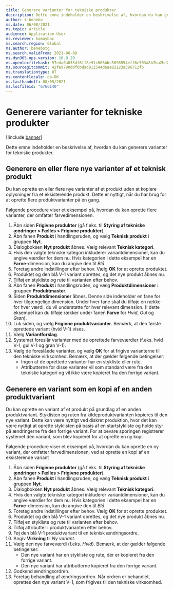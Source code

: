 ```yaml
---
title: Generere varianter for tekniske produkter
description: Dette emne indeholder en beskrivelse af, hvordan du kan generere varianter for tekniske produkter
author: t-benebo
ms.date: 06/08/2021
ms.topic: article
audience: Application User
ms.reviewer: kamaybac
ms.search.region: Global
ms.author: benebotg
ms.search.validFrom: 2021-06-08
ms.dyn365.ops.version: 10.0.20
ms.openlocfilehash: 57eda6a833df6ff8e91c006bbc5096554eff6c503a8b7ba2bd0b13e2f8e98f56
ms.sourcegitcommit: 42fe9790ddf0bdad911544deaa82123a396712fb
ms.translationtype: HT
ms.contentlocale: da-DK
ms.lasthandoff: 08/05/2021
ms.locfileid: "6766140"
---
```

# <a name="generate-variants-for-engineering-products"></a>Generere varianter for tekniske produkter

[!include [banner](../includes/banner.md)]

Dette emne indeholder en beskrivelse af, hvordan du kan generere varianter for tekniske produkter.

## <a name="generate-one-or-more-new-variants-of-an-engineering-product"></a>Generere en eller flere nye varianter af et teknisk produkt

Du kan oprette en eller flere nye varianter af et produkt uden at kopiere oplysninger fra et eksisterende produkt. Dette er nyttigt, når du har brug for at oprette flere produktvarianter på én gang.

Følgende procedure viser et eksempel på, hvordan du kan oprette flere varianter, der omfatter farvedimensionen.

1. Åbn siden **Frigivne produkter** (gå f.eks. til **Styring af tekniske ændringer \> Fælles \> Frigivne produkter**).
1. Åbn fanen **Produkt** i handlingsruden, og vælg **Teknisk produkt** i gruppen **Nyt**.
1. Dialogboksen **Nyt produkt** åbnes. Vælg relevant **Teknisk kategori**.
1. Hvis den valgte tekniske kategori inkluderer variantdimensioner, kan du angive værdier for dem nu. Hvis kategorien i dette eksempel har en **Farve**-dimension, kan du angive den til *Blå*.
1. Foretag andre indstillinger efter behov. Vælg **OK** for at oprette produktet.
1. Produktet og den blå V-1 variant oprettes, og det nye produkt åbnes nu.
1. Tilføj en stykliste og rute til varianten efter behov.
1. Åbn fanen **Produkt** i handlingsruden, og vælg **Produktdimensioner** i gruppen **Produktmaster**.
1. Siden **Produktdimensioner** åbnes. Denne side indeholder en fane for hver tilgængelige dimension. Under hver fane skal du tilføje en række for hver værdi, du vil understøtte for hver relevant dimension. (I dette eksempel kan du tilføje rækker under fanen **Farve** for *Hvid*, *Gul* og *Grøn*).
1. Luk siden, og vælg **Frigivne produktvarianter**. Bemærk, at den første oprettede variant (hvid V-1) vises.
1. Vælg **Variantforslag**.
1. Systemet foreslår varianter med de oprettede farveværdier (f.eks. hvid V-1, gul V-1 og grøn V-1).
1. Vælg de foreslåede varianter, og vælg **OK** for at frigive varianterne til den tekniske virksomhed. Bemærk, at der gælder følgende betingelser: 
    - Ingen af de oprettede varianter har en stykliste eller rute.
    - Attributterne for disse varianter vil som standard være fra den tekniske kategori og vil ikke være kopieret fra den forrige variant.

## <a name="generate-a-variant-as-a-copy-of-another-product-variant"></a>Generere en variant som en kopi af en anden produktvariant

Du kan oprette en variant af et produkt på grundlag af en anden produktvariant. Styklisten og ruten fra kildeproduktvarianten kopieres til den nye variant. Dette kan være nyttigt ved diskret produktion, hvor det kan være nyttigt at oprette styklisten på basis af en startstykliste og holde styr på ændringerne fra den forrige variant. For at bevare sporingen registrerer systemet den variant, som blev kopieret for at oprette en ny kopi.

Følgende procedure viser et eksempel på, hvordan du kan oprette en ny variant, der omfatter farvedimensionen, ved at oprette en kopi af en eksisterende variant

1. Åbn siden **Frigivne produkter** (gå f.eks. til **Styring af tekniske ændringer \> Fælles \> Frigivne produkter**).
1. Åbn fanen **Produkt** i handlingsruden, og vælg **Teknisk produkt** i gruppen **Nyt**.
1. Dialogboksen **Nyt produkt** åbnes. Vælg relevant **Teknisk kategori**.
1. Hvis den valgte tekniske kategori inkluderer variantdimensioner, kan du angive værdier for dem nu. Hvis kategorien i dette eksempel har en **Farve**-dimension, kan du angive den til *Blå*.
1. Foretag andre indstillinger efter behov. Vælg **OK** for at oprette produktet.
1. Produktet og den blå V-1 variant oprettes, og det nye produkt åbnes nu.
1. Tilføj en stykliste og rute til varianten efter behov.
1. Tilføj attributter i produktvarianten efter behov.
1. Føj den blå V-1 produktvariant til en teknisk ændringsordre.
1. Angiv **Virkning** til *Ny variant*.
1. Vælg den nye farveværdi (f.eks. *Hvid*). Bemærk, at der gælder følgende betingelser: 
    - Den nye variant har en stykliste og rute, der er kopieret fra den forrige variant.
    - Den nye variant har attributterne kopieret fra den forrige variant.
1. Godkend ændringsordren.
1. Foretag behandling af ændringsordren. Når ordren er behandlet, oprettes den nye variant V-1, som frigives til den tekniske virksomhed.
